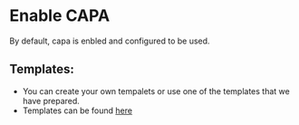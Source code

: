 # Enable CAPA

By default, capa is enbled and configured to be used.

## Templates:

- You can create your own tempalets or use one of the templates that we have prepared.
- Templates can be found [here](../eksctl-clusters/templates/capi-templates/)
